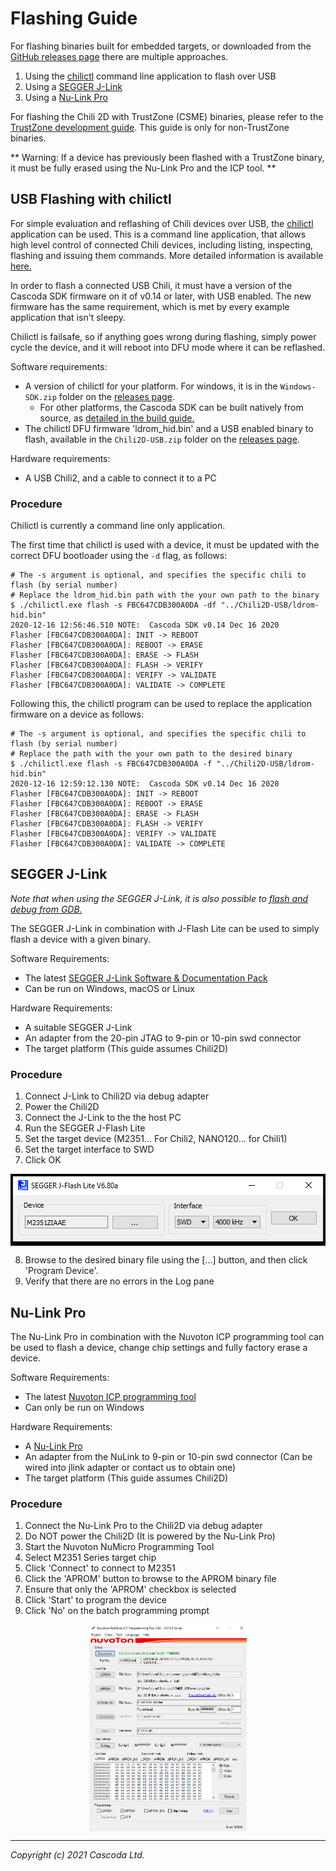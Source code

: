 # Flashing Guide

For flashing binaries built for embedded targets, or downloaded from the [GitHub releases page](https://github.com/Cascoda/cascoda-sdk/releases) there are multiple approaches.

1. Using the [chilictl](../../posix/app/chilictl) command line application to flash over USB
2. Using a [SEGGER J-Link](https://www.segger.com/products/debug-probes/j-link/)
3. Using a [Nu-Link Pro](https://direct.nuvoton.com/en/nu-link-pro)

For flashing the Chili 2D with TrustZone (CSME) binaries, please refer to the [TrustZone development guide](M2351-TrustZone-development-guide.md#flashing-trustzone). This guide is only for non-TrustZone binaries.

** Warning: If a device has previously been flashed with a TrustZone binary, it must be fully erased using the Nu-Link Pro and the ICP tool. **

## USB Flashing with chilictl

For simple evaluation and reflashing of Chili devices over USB, the [chilictl](../../posix/app/chilictl) application can be used.
This is a command line application, that allows high level control of connected Chili devices, including listing, inspecting, flashing and issuing them commands. More detailed information is available [here.](../../posix/app/chilictl)

In order to flash a connected USB Chili, it must have a version of the Cascoda SDK firmware on it of v0.14 or later, with USB enabled. The new firmware has the same requirement, which is met by every example application that isn't sleepy.

Chilictl is failsafe, so if anything goes wrong during flashing, simply power cycle the device, and it will reboot into DFU mode where it can be reflashed.

Software requirements:

- A version of chilictl for your platform. For windows, it is in the ``Windows-SDK.zip`` folder on the [releases page](https://github.com/Cascoda/cascoda-sdk/releases).
  - For other platforms, the Cascoda SDK can be built natively from source, as [detailed in the build guide.](../../README.md#building)
- The chilictl DFU firmware 'ldrom_hid.bin' and a USB enabled binary to flash, available in the ``Chili2D-USB.zip`` folder on the [releases page](https://github.com/Cascoda/cascoda-sdk/releases).

Hardware requirements:

- A USB Chili2, and a cable to connect it to a PC

### Procedure

Chilictl is currently a command line only application.

The first time that chilictl is used with a device, it must be updated with the correct DFU bootloader using the ``-d`` flag, as follows:

```
# The -s argument is optional, and specifies the specific chili to flash (by serial number)
# Replace the ldrom_hid.bin path with the your own path to the binary
$ ./chilictl.exe flash -s FBC647CDB300A0DA -df "../Chili2D-USB/ldrom-hid.bin"
2020-12-16 12:56:46.510 NOTE:  Cascoda SDK v0.14 Dec 16 2020
Flasher [FBC647CDB300A0DA]: INIT -> REBOOT
Flasher [FBC647CDB300A0DA]: REBOOT -> ERASE
Flasher [FBC647CDB300A0DA]: ERASE -> FLASH
Flasher [FBC647CDB300A0DA]: FLASH -> VERIFY
Flasher [FBC647CDB300A0DA]: VERIFY -> VALIDATE
Flasher [FBC647CDB300A0DA]: VALIDATE -> COMPLETE
```

Following this, the chilictl program can be used to replace the application firmware on a device as follows:

```
# The -s argument is optional, and specifies the specific chili to flash (by serial number)
# Replace the path with the your own path to the desired binary
$ ./chilictl.exe flash -s FBC647CDB300A0DA -f "../Chili2D-USB/ldrom-hid.bin"
2020-12-16 12:59:12.130 NOTE:  Cascoda SDK v0.14 Dec 16 2020
Flasher [FBC647CDB300A0DA]: INIT -> REBOOT
Flasher [FBC647CDB300A0DA]: REBOOT -> ERASE
Flasher [FBC647CDB300A0DA]: ERASE -> FLASH
Flasher [FBC647CDB300A0DA]: FLASH -> VERIFY
Flasher [FBC647CDB300A0DA]: VERIFY -> VALIDATE
Flasher [FBC647CDB300A0DA]: VALIDATE -> COMPLETE
```

## SEGGER J-Link

_Note that when using the SEGGER J-Link, it is also possible to [flash and debug from GDB.](debug-with-segger-jlink.md)_

The SEGGER J-Link in combination with J-Flash Lite can be used to simply flash a device with a given binary.

Software Requirements:

- The latest [SEGGER J-Link Software & Documentation Pack](https://www.segger.com/downloads/jlink/)
- Can be run on Windows, macOS or Linux

Hardware Requirements:

- A suitable SEGGER J-Link
- An adapter from the 20-pin JTAG to 9-pin or 10-pin swd connector
- The target platform (This guide assumes Chili2D)

### Procedure

1. Connect J-Link to Chili2D via debug adapter
2. Power the Chili2D
3. Connect the J-Link to the the host PC
4. Run the SEGGER J-Flash Lite
5. Set the target device (M2351... For Chili2, NANO120... for Chili1)
6. Set the target interface to SWD
7. Click OK

<p align="center"><img src="img/jlink/jflashlite.png" align="center"></p>

8. Browse to the desired binary file using the [...] button, and then click 'Program Device'.
9. Verify that there are no errors in the Log pane

## Nu-Link Pro

The Nu-Link Pro in combination with the Nuvoton ICP programming tool can be used to flash a device, change chip settings and fully factory erase a device.

Software Requirements:

- The latest [Nuvoton ICP programming tool](https://www.nuvoton.com/tool-and-software/software-development-tool/programmer/)
- Can only be run on Windows

Hardware Requirements:

- A [Nu-Link Pro](https://direct.nuvoton.com/en/nu-link-pro)
- An adapter from the NuLink to 9-pin or 10-pin swd connector (Can be wired into jlink adapter or contact us to obtain one)
- The target platform (This guide assumes Chili2D)

### Procedure

1. Connect the Nu-Link Pro to the Chili2D via debug adapter
2. Do NOT power the Chili2D (It is powered by the Nu-Link Pro)
3. Start the Nuvoton NuMicro Programming Tool
4. Select M2351 Series target chip
5. Click 'Connect' to connect to M2351
6. Click the 'APROM' button to browse to the APROM binary file
7. Ensure that only the 'APROM' checkbox is selected
8. Click 'Start' to program the device
9. Click 'No' on the batch programming prompt

<p align="center"><img src="img/icp/main-notz.png" width="50%" align="center"></p>

---
_Copyright (c) 2021 Cascoda Ltd._
